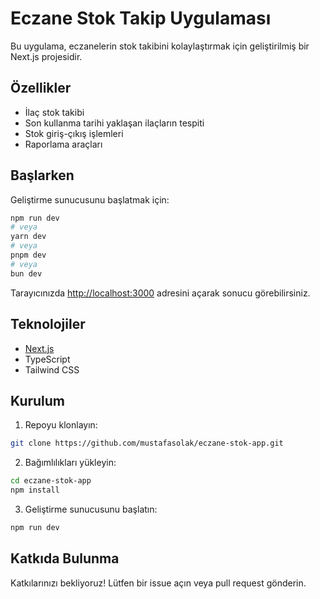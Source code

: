 # Eczane Stok Takip Uygulaması

Bu uygulama, eczanelerin stok takibini kolaylaştırmak için geliştirilmiş bir Next.js projesidir.

## Özellikler

- İlaç stok takibi
- Son kullanma tarihi yaklaşan ilaçların tespiti
- Stok giriş-çıkış işlemleri
- Raporlama araçları

## Başlarken

Geliştirme sunucusunu başlatmak için:

```bash
npm run dev
# veya
yarn dev
# veya
pnpm dev
# veya
bun dev
```

Tarayıcınızda [http://localhost:3000](http://localhost:3000) adresini açarak sonucu görebilirsiniz.

## Teknolojiler

- [Next.js](https://nextjs.org)
- TypeScript
- Tailwind CSS

## Kurulum

1. Repoyu klonlayın:
```bash
git clone https://github.com/mustafasolak/eczane-stok-app.git
```

2. Bağımlılıkları yükleyin:
```bash
cd eczane-stok-app
npm install
```

3. Geliştirme sunucusunu başlatın:
```bash
npm run dev
```

## Katkıda Bulunma

Katkılarınızı bekliyoruz! Lütfen bir issue açın veya pull request gönderin.

